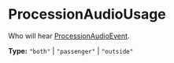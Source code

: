# ProcessionAudioUsage

Who will hear [ProcessionAudioEvent](prototype:ProcessionAudioEvent).

**Type:** `"both"` | `"passenger"` | `"outside"`

